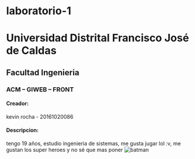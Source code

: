 # laboratorio-1
# Universidad Distrital Francisco José de Caldas
## Facultad Ingenieria
### ACM – GIWEB – FRONT
#### Creador: 
kevin rocha - 20161020086
#### Descripcion:
tengo 19 años, estudio ingenieria de sistemas, me gusta jugar lol :v, me gustan los super heroes y no sé que mas poner 
![batman](https://files.lafm.com.co/assets/public/styles/image_631x369/public/2018-09/batman.jpg?itok=ITMtbu8A)
